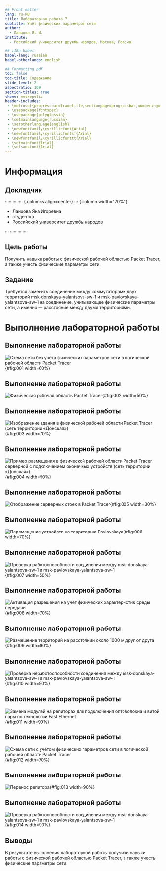 ```yaml
---
## Front matter
lang: ru-RU
title: Лабораторная работа 7
subtitle: Учёт физических параметров сети
author:
  - Ланцова Я. И.
institute:
  - Российский университет дружбы народов, Москва, Россия

## i18n babel
babel-lang: russian
babel-otherlangs: english

## Formatting pdf
toc: false
toc-title: Содержание
slide_level: 2
aspectratio: 169
section-titles: true
theme: metropolis
header-includes:
 - \metroset{progressbar=frametitle,sectionpage=progressbar,numbering=fraction}
 - \usepackage{fontspec}
 - \usepackage{polyglossia}
 - \setmainlanguage{russian}
 - \setotherlanguage{english}
 - \newfontfamily\cyrillicfont{Arial}
 - \newfontfamily\cyrillicfontsf{Arial}
 - \newfontfamily\cyrillicfonttt{Arial}
 - \setmainfont{Arial}
 - \setsansfont{Arial}
---
```


# Информация

## Докладчик

:::::::::::::: {.columns align=center}
::: {.column width="70%"}

  * Ланцова Яна Игоревна
  * студентка
  * Российский университет дружбы народов

:::
::::::::::::::

## Цель работы

Получить навыки работы с физической рабочей областью Packet Tracer, а также учесть физические параметры сети.

## Задание

Требуется заменить соединение между коммутаторами двух территорий msk-donskaya-yalantsova-sw-1 и msk-pavlovskaya-yalantsova-sw-1 на соединение, учитывающее физические параметры сети, а именно — расстояние между двумя территориями.

# Выполнение лабораторной работы

## Выполнение лабораторной работы

![Схема сети без учёта физических параметров сети в логической рабочей области Packet Tracer](image/1.png){#fig:001 width=60%}

## Выполнение лабораторной работы

![Физическая рабочая область Packet Tracer](image/2.png){#fig:002 width=50%}

## Выполнение лабораторной работы

![Изображение здания в физической рабочей области Packet Tracer (сеть территории «Донская»)](image/3.png){#fig:003 width=70%}

## Выполнение лабораторной работы

![Пример размещения в физической рабочей области Packet Tracer серверной с подключением оконечных устройств (сеть территории «Донская»)](image/4.png){#fig:004 width=50%}

## Выполнение лабораторной работы

![Отображение серверных стоек в Packet Tracer](image/5.png){#fig:005 width=30%}

## Выполнение лабораторной работы

![Перемещение устройств на территорию Pavlovskaya](image/6.png){#fig:006 width=70%}

## Выполнение лабораторной работы

![Проверка работоспособности соединения между msk-donskaya-yalantsova-sw-1 и msk-pavlovskaya-yalantsova-sw-1](image/7.png){#fig:007 width=50%}

## Выполнение лабораторной работы

![Активация разрешения на учёт физических характеристик среды передачи](image/8.png){#fig:008 width=70%}

## Выполнение лабораторной работы

![Размешение территорий на расстоянии около 1000 м друг от друга](image/9.png){#fig:009 width=90%}

## Выполнение лабораторной работы

![Проверка неработоспособности соединения между msk-donskaya-yalantsova-sw-1 и msk-pavlovskaya-yalantsova-sw-1](image/10.png){#fig:010 width=90%}

## Выполнение лабораторной работы

![Замена модулей на репиторах для подключения оптоволокна и витой пары по технологии Fast Ethernet](image/11.png){#fig:011 width=90%}

## Выполнение лабораторной работы

![Схема сети c учётом физических параметров сети в логической рабочей области Packet Tracer](image/12.png){#fig:012 width=70%}

## Выполнение лабораторной работы

![Перенос репитора](image/13.png){#fig:013 width=90%}

## Выполнение лабораторной работы

![Проверка работоспособности соединения между msk-donskaya-yalantsova-sw-1 и msk-pavlovskaya-yalantsova-sw-1](image/14.png){#fig:014 width=90%}

## Выводы

В результате выполнения лабораторной работы получили навыки работы с физической рабочей областью Packet Tracer, а также учесть физические параметры сети.
